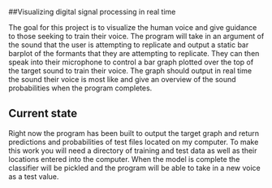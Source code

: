##Visualizing digital signal processing in real time

The goal for this project is to visualize the human voice and give guidance to those seeking to train their voice. The program will take in an argument of the sound that the user is attempting to replicate and output a static bar barplot of the formants that they are attempting to replicate. They can then speak into their microphone to control a bar graph plotted over the top of the target sound to train their voice. The graph should output in real time the sound their voice is most like and give an overview of the sound probabilities when the program completes.

## Current state
Right now the program has been built to output the target graph and return predictions and probabilities of test files located on my computer. To make this work you will need a directory of training and test data as well as their locations entered into the computer. When the model is complete the classifier will be pickled and the program will be able to take in a new voice as a test value.

